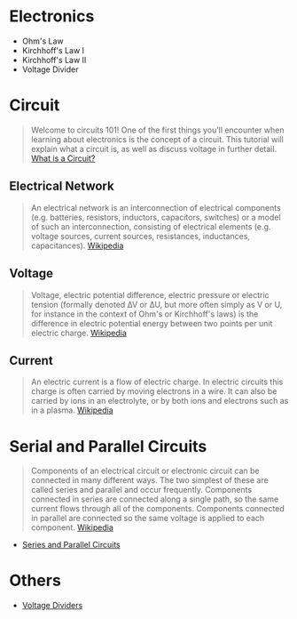 # Electronics

- Ohm's Law
- Kirchhoff's Law I
- Kirchhoff's Law II
- Voltage Divider

# Circuit

> Welcome to circuits 101! One of the first things you’ll encounter when learning about electronics is the concept of a circuit. This tutorial will explain what a circuit is, as well as discuss voltage in further detail. [What is a Circuit?](https://learn.sparkfun.com/tutorials/what-is-a-circuit)

## Electrical Network

> An electrical network is an interconnection of electrical components (e.g. batteries, resistors, inductors, capacitors, switches) or a model of such an interconnection, consisting of electrical elements (e.g. voltage sources, current sources, resistances, inductances, capacitances). [Wikipedia](https://en.wikipedia.org/wiki/Electrical_network)

## Voltage

> Voltage, electric potential difference, electric pressure or electric tension (formally denoted ∆V or ∆U, but more often simply as V or U, for instance in the context of Ohm's or Kirchhoff's laws) is the difference in electric potential energy between two points per unit electric charge. [Wikipedia](https://en.wikipedia.org/wiki/Voltage)

## Current

> An electric current is a flow of electric charge. In electric circuits this charge is often carried by moving electrons in a wire. It can also be carried by ions in an electrolyte, or by both ions and electrons such as in a plasma. [Wikipedia](https://en.wikipedia.org/wiki/Electric_current)


# Serial and Parallel Circuits

> Components of an electrical circuit or electronic circuit can be connected in many different ways. The two simplest of these are called series and parallel and occur frequently. Components connected in series are connected along a single path, so the same current flows through all of the components. Components connected in parallel are connected so the same voltage is applied to each component. [Wikipedia](https://en.wikipedia.org/wiki/Series_and_parallel_circuits)

- [Series and Parallel Circuits](https://learn.sparkfun.com/tutorials/series-and-parallel-circuits)

# Others

- [Voltage Dividers](https://en.wikipedia.org/wiki/Voltage_divider)